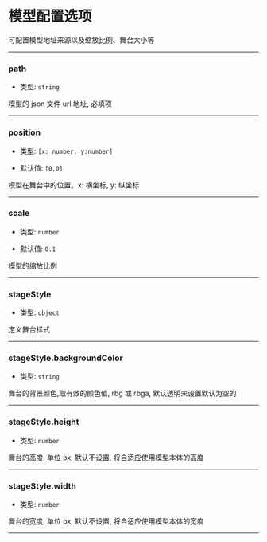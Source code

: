 # 模型配置选项

可配置模型地址来源以及缩放比例、舞台大小等

---

### path

- 类型: `string`

模型的 json 文件 url 地址, 必填项

---

### position

- 类型: `[x: number, y:number]`

- 默认值: `[0,0]`

模型在舞台中的位置。x: 横坐标, y: 纵坐标

---

### scale

- 类型: `number`

- 默认值: `0.1`

模型的缩放比例

---

### stageStyle

- 类型: `object`

定义舞台样式

---

### stageStyle.backgroundColor

- 类型: `string`

舞台的背景颜色,取有效的颜色值, rbg 或 rbga, 默认透明未设置默认为空的

---

### stageStyle.height

- 类型: `number`

舞台的高度, 单位 px, 默认不设置, 将自适应使用模型本体的高度

---

### stageStyle.width

- 类型: `number`

舞台的宽度, 单位 px, 默认不设置, 将自适应使用模型本体的宽度

---
